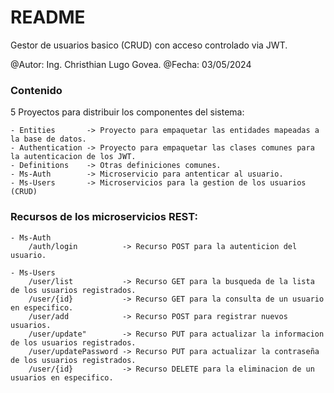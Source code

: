 # README #

Gestor de usuarios basico (CRUD) con acceso controlado via JWT.

@Autor: Ing. Christhian Lugo Govea.
@Fecha: 03/05/2024

### Contenido

5 Proyectos para distribuir los componentes del sistema:

	- Entities       -> Proyecto para empaquetar las entidades mapeadas a la base de datos.
	- Authentication -> Proyecto para empaquetar las clases comunes para la autenticacion de los JWT.
	- Definitions    -> Otras definiciones comunes.
	- Ms-Auth        -> Microservicio para antenticar al usuario.
	- Ms-Users       -> Microservicios para la gestion de los usuarios (CRUD)

### Recursos de los microservicios REST:

	- Ms-Auth
		/auth/login          -> Recurso POST para la autenticion del usuario.

	- Ms-Users
		/user/list           -> Recurso GET para la busqueda de la lista de los usuarios registrados.
		/user/{id}           -> Recurso GET para la consulta de un usuario en especifico.
		/user/add            -> Recurso POST para registrar nuevos usuarios.
		/user/update"        -> Recurso PUT para actualizar la informacion de los usuarios registrados.
		/user/updatePassword -> Recurso PUT para actualizar la contraseña de los usuarios registrados.
		/user/{id}           -> Recurso DELETE para la eliminacion de un usuarios en especifico.
